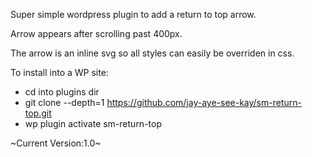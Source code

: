 Super simple wordpress plugin to add a return to top arrow.

Arrow appears after scrolling past 400px.

The arrow is an inline svg so all styles can easily be overriden in css.

To install into a WP site:
* cd into plugins dir
* git clone --depth=1 https://github.com/jay-aye-see-kay/sm-return-top.git
* wp plugin activate sm-return-top

~Current Version:1.0~